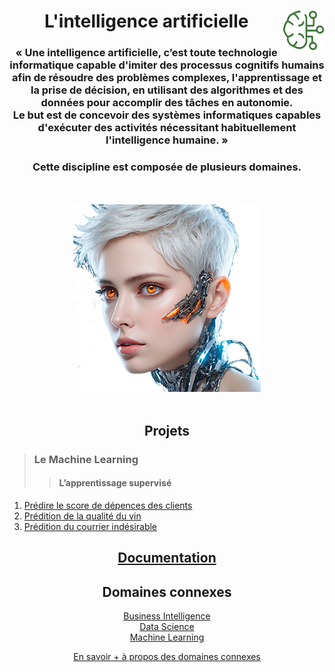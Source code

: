 <h1 align="center"><b>L'intelligence artificielle</b> <a href="https://github.com/MiKL5/"><img src="https://github.com/MiKL5/BI/raw/master/assets/bi.svg" alt="L'intelligence artificielle" align="right" height="64px"></a></h1>

<div align="center">
    <h3>« Une intelligence artificielle, c’est toute technologie informatique capable d'imiter des processus cognitifs humains afin de résoudre des problèmes complexes, l'apprentissage et la prise de décision, en utilisant des algorithmes et des données pour accomplir des tâches en autonomie.<br>Le but est de concevoir des systèmes informatiques capables d'exécuter des activités nécessitant habituellement l'intelligence humaine. »</h3>
    <h3>Cette discipline est composée de plusieurs domaines.</h3><br><br>
    <a href="docs"><img src="assets/images/80315D2A195DC0DEDD502D66B4F9354D.png" alt="Les intelligences artificielles" height="300px"></a>
    <br>
    <br>

## **Projets**
</div>

> ### **Le Machine Learning**
>>  #### **L’apprentissage supervisé**
1. [Prédire le score de dépences des clients](https://github.com/MiKL5/machineLearning/blob/master/projects/spendingScore)
2. [Prédition de la qualité du vin](https://github.com/MiKL5/machineLearning/blob/master/projects/wineQuality)
3. [Prédition du courrier indésirable](https://github.com/MiKL5/machineLearning/blob/master/projects/spam)
<!-- 4. [Prédition immobilière à Melbourne](https://github.com/MiKL5/machineLearning/blob/master/projects/melbourne) <kbd>_Soon_</kbd> -->


<div align="center">

## [**Documentation**](docs)

## Domaines connexes
[Business Intelligence](https://github.com/MiKL5/BI/)  
[Data Science](https://github.com/MiKL5/DS)  
[Machine Learning](https://github.com/MiKL5/machineLearning)  
<!-- [IOT and AIoT](https://github.com/MiKL5/aiot)  -->
<!-- [Robotique](https://github.com/MiKL5/robotics)   -->

[En savoir + à propos des domaines connexes](docs/basics/relatedFields)  